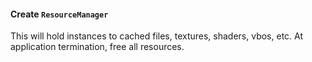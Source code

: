 #### Create `ResourceManager`
This will hold instances to cached files, textures, shaders, vbos, etc. At application termination, free all resources.

